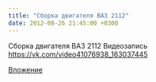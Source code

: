 ```yaml
---
title: "Сборка двигателя ВАЗ 2112"
date: 2012-08-26 21:45:00 +0300
---
```


Сборка двигателя ВАЗ 2112
Видеозапись
https://vk.com/video41076938_163037445

[Вложение](https://vk.com/video41076938_163037445)
